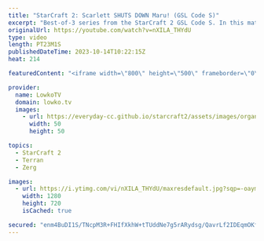 ```yaml
---
title: "StarCraft 2: Scarlett SHUTS DOWN Maru! (GSL Code S)"
excerpt: "Best-of-3 series from the StarCraft 2 GSL Code S. In this match between Maru (Terran) and Scarlett (Zerg), Maru decides to play hyper aggressive games of StarCraft 2. Going for both two and three Command Center all-ins. Support my work: https://patreon.com/lowkotv Lowko Merch: https://lowko.shop  My"
originalUrl: https://youtube.com/watch?v=nXILA_THYdU
type: video
length: PT23M1S
publishedDateTime: 2023-10-14T10:22:15Z
heat: 214

featuredContent: "<iframe width=\"800\" height=\"500\" frameborder=\"0\" src=\"https://www.youtube.com/embed/nXILA_THYdU\" allow=\"accelerometer; autoplay; encrypted-media; gyroscope; picture-in-picture\" allowfullscreen></iframe>"

provider:
  name: LowkoTV
  domain: lowko.tv
  images:
    - url: https://everyday-cc.github.io/starcraft2/assets/images/organizations/lowko.tv-50x50.jpg
      width: 50
      height: 50

topics:
  - StarCraft 2
  - Terran
  - Zerg

images:
  - url: https://i.ytimg.com/vi/nXILA_THYdU/maxresdefault.jpg?sqp=-oaymwEmCIAKENAF8quKqQMa8AEB-AH-CYAC0AWKAgwIABABGDkgWihlMA8=&rs=AOn4CLDQbt76xF0tifXpVl_LGuMPz5EwXQ
    width: 1280
    height: 720
    isCached: true

secured: "enm4BuDI1S/TNcpM3R+FHIfXkhW+tTUddNe7g5rARydsg/QavrLf2IDEqmOKf8nfR4E79hkmQ/mQXFzzqo1iwRygBxSsTlKU0ObzU1KHzSdIoKHG/Ydy8nz6pwgylsMD5iG2OZ6MX3M+OjVSgGhtgtQNeJSmzXJM2+xSbbHkjdt7/LUFzMHyC1Vu1V217OYymmZYLXTrmHVcIElkbEEmAQcUvG2FAK6oxE0FGCPjryos82Ezq7uWqCC7b+DlpH5tvbnM59evzH92PpoM9WGo27tUW6hdmTkzXXUoi4TP4QAFhrytDunThaiAuI5G4esE0kNmwGC2wsFDa+/k63bwuKpwrP1C89k8iZAr/9ZXcjOE91XhlSHR05nWFSKNHUnT0V/5Ca2nQAKH1YgqGLkH0OmHhPdDQzWxV87efMtq1Ao=;JDWJJoPYIGhY+x53RGhlNA=="
---
```


